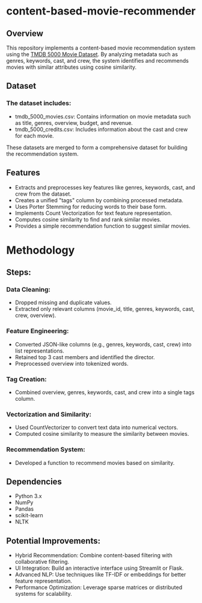 # content-based-movie-recommender

## Overview
This repository implements a content-based movie recommendation system using the [TMDB 5000 Movie Dataset](https://www.kaggle.com/datasets/tmdb/tmdb-movie-metadata). By analyzing metadata such as genres, keywords, cast, and crew, the system identifies and recommends movies with similar attributes using cosine similarity.


## Dataset

### The dataset includes:

- tmdb_5000_movies.csv: Contains information on movie metadata such as title, genres, overview, budget, and revenue.
- tmdb_5000_credits.csv: Includes information about the cast and crew for each movie.

These datasets are merged to form a comprehensive dataset for building the recommendation system.


## Features

- Extracts and preprocesses key features like genres, keywords, cast, and crew from the dataset.
- Creates a unified "tags" column by combining processed metadata.
- Uses Porter Stemming for reducing words to their base form.
- Implements Count Vectorization for text feature representation.
- Computes cosine similarity to find and rank similar movies.
- Provides a simple recommendation function to suggest similar movies.



# Methodology

## Steps:

### Data Cleaning:

- Dropped missing and duplicate values.
- Extracted only relevant columns (movie_id, title, genres, keywords, cast, crew, overview).

### Feature Engineering:

- Converted JSON-like columns (e.g., genres, keywords, cast, crew) into list representations.
- Retained top 3 cast members and identified the director.
- Preprocessed overview into tokenized words.

### Tag Creation:

- Combined overview, genres, keywords, cast, and crew into a single tags column.

### Vectorization and Similarity:

- Used CountVectorizer to convert text data into numerical vectors.
- Computed cosine similarity to measure the similarity between movies.

### Recommendation System:

- Developed a function to recommend movies based on similarity.


## Dependencies

- Python 3.x
- NumPy
- Pandas
- scikit-learn
- NLTK


## Potential Improvements:

- Hybrid Recommendation: Combine content-based filtering with collaborative filtering.
- UI Integration: Build an interactive interface using Streamlit or Flask.
- Advanced NLP: Use techniques like TF-IDF or embeddings for better feature representation.
- Performance Optimization: Leverage sparse matrices or distributed systems for scalability.
